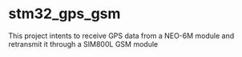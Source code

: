 # stm32_gps_gsm
This project intents to receive GPS data from a NEO-6M module and retransmit it through a SIM800L GSM module
